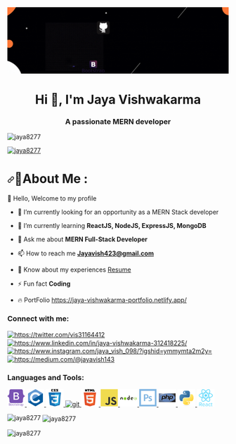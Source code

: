 <img src="https://github.com/Jaya8277/Jaya8277/blob/main/Orange%20Elegant%20Fashion%20Style%20Linkedin%20Banner.gif?raw=true" alt="coding">
<h1 align="center">Hi 👋, I'm Jaya Vishwakarma</h1>
<h3 align="center">A passionate MERN developer</h3>

 



<p align="left"> <img src="https://komarev.com/ghpvc/?username=jaya8277&label=Profile%20views&color=0e75b6&style=flat" alt="jaya8277" /> </p>

<p align="left"> <a href="https://github.com/ryo-ma/github-profile-trophy"><img src="https://github-profile-trophy.vercel.app/?username=jaya8277" alt="jaya8277" /></a> </p>


<h1 dir="auto"><a id="user-content-about-me-" class="anchor" aria-hidden="true" href="#about-me-"><svg class="octicon octicon-link" viewBox="0 0 16 16" version="1.1" width="16" height="16" aria-hidden="true"><path fill-rule="evenodd" d="M7.775 3.275a.75.75 0 001.06 1.06l1.25-1.25a2 2 0 112.83 2.83l-2.5 2.5a2 2 0 01-2.83 0 .75.75 0 00-1.06 1.06 3.5 3.5 0 004.95 0l2.5-2.5a3.5 3.5 0 00-4.95-4.95l-1.25 1.25zm-4.69 9.64a2 2 0 010-2.83l2.5-2.5a2 2 0 012.83 0 .75.75 0 001.06-1.06 3.5 3.5 0 00-4.95 0l-2.5 2.5a3.5 3.5 0 004.95 4.95l1.25-1.25a.75.75 0 00-1.06-1.06l-1.25 1.25a2 2 0 01-2.83 0z"></path></svg></a><g-emoji class="g-emoji" alias="dizzy" fallback-src="https://github.githubassets.com/images/icons/emoji/unicode/1f4ab.png">💫</g-emoji>About Me :</h1>
<!-- <img align="right" height="220" width="220" src="https://miro.medium.com/max/1400/1*qdAW1TjCN57h1lbuuzvchg.gif" alt="coding" > -->
  👋 Hello, Welcome to my profile

- 🌱 I’m currently looking for an opportunity as a MERN Stack developer

- 🔭 I’m currently learning **ReactJS, NodeJS, ExpressJS, MongoDB**

- 💬 Ask me about **MERN Full-Stack Developer**

- 📫 How to reach me **Jayavish423@gmail.com**

- 📄 Know about my experiences <a href="https://drive.google.com/file/d/13SCy0zB_p4JUu--GBBP6HHDqGKhdBqPz/view">Resume</a>

- ⚡ Fun fact **Coding**

- 🔥 PortFolio <a href="https://jaya-vishwakarma-portfolio.netlify.app/" target="blank">https://jaya-vishwakarma-portfolio.netlify.app/</a>






<h3 align="left">Connect with me:</h3>
<p align="left">
<a href="https://twitter.com/https://twitter.com/vis31164412" target="blank"><img align="center" src="https://raw.githubusercontent.com/rahuldkjain/github-profile-readme-generator/master/src/images/icons/Social/twitter.svg" alt="https://twitter.com/vis31164412" height="30" width="40" /></a>
<a href="https://linkedin.com/in/https://www.linkedin.com/in/jaya-vishwakarma-312418225/" target="blank"><img align="center" src="https://raw.githubusercontent.com/rahuldkjain/github-profile-readme-generator/master/src/images/icons/Social/linked-in-alt.svg" alt="https://www.linkedin.com/in/jaya-vishwakarma-312418225/" height="30" width="40" /></a>
<a href="https://instagram.com/https://www.instagram.com/jaya_vish_098/?igshid=ymmymta2m2y=" target="blank"><img align="center" src="https://raw.githubusercontent.com/rahuldkjain/github-profile-readme-generator/master/src/images/icons/Social/instagram.svg" alt="https://www.instagram.com/jaya_vish_098/?igshid=ymmymta2m2y=" height="30" width="40" /></a>
<a href="https://medium.com/https://medium.com/@jayavish143" target="blank"><img align="center" src="https://raw.githubusercontent.com/rahuldkjain/github-profile-readme-generator/master/src/images/icons/Social/medium.svg" alt="https://medium.com/@jayavish143" height="30" width="40" /></a>
</p>

<h3 align="left">Languages and Tools:</h3>
<p align="left"> <a href="https://getbootstrap.com" target="_blank" rel="noreferrer"> <img src="https://raw.githubusercontent.com/devicons/devicon/master/icons/bootstrap/bootstrap-plain-wordmark.svg" alt="bootstrap" width="40" height="40"/> </a> <a href="https://www.cprogramming.com/" target="_blank" rel="noreferrer"> <img src="https://raw.githubusercontent.com/devicons/devicon/master/icons/c/c-original.svg" alt="c" width="40" height="40"/> </a> <a href="https://www.w3schools.com/css/" target="_blank" rel="noreferrer"> <img src="https://raw.githubusercontent.com/devicons/devicon/master/icons/css3/css3-original-wordmark.svg" alt="css3" width="40" height="40"/> </a> <a href="https://git-scm.com/" target="_blank" rel="noreferrer"> <img src="https://www.vectorlogo.zone/logos/git-scm/git-scm-icon.svg" alt="git" width="40" height="40"/> </a> <a href="https://www.w3.org/html/" target="_blank" rel="noreferrer"> <img src="https://raw.githubusercontent.com/devicons/devicon/master/icons/html5/html5-original-wordmark.svg" alt="html5" width="40" height="40"/> </a> <a href="https://developer.mozilla.org/en-US/docs/Web/JavaScript" target="_blank" rel="noreferrer"> <img src="https://raw.githubusercontent.com/devicons/devicon/master/icons/javascript/javascript-original.svg" alt="javascript" width="40" height="40"/> </a> <a href="https://nodejs.org" target="_blank" rel="noreferrer"> <img src="https://raw.githubusercontent.com/devicons/devicon/master/icons/nodejs/nodejs-original-wordmark.svg" alt="nodejs" width="40" height="40"/> </a> <a href="https://www.photoshop.com/en" target="_blank" rel="noreferrer"> <img src="https://raw.githubusercontent.com/devicons/devicon/master/icons/photoshop/photoshop-line.svg" alt="photoshop" width="40" height="40"/> </a> <a href="https://www.php.net" target="_blank" rel="noreferrer"> <img src="https://raw.githubusercontent.com/devicons/devicon/master/icons/php/php-original.svg" alt="php" width="40" height="40"/> </a> <a href="https://www.python.org" target="_blank" rel="noreferrer"> <img src="https://raw.githubusercontent.com/devicons/devicon/master/icons/python/python-original.svg" alt="python" width="40" height="40"/> </a> <a href="https://reactjs.org/" target="_blank" rel="noreferrer"> <img src="https://raw.githubusercontent.com/devicons/devicon/master/icons/react/react-original-wordmark.svg" alt="react" width="40" height="40"/> </a>  </p>

<p><img align="left" src="https://github-readme-stats.vercel.app/api/top-langs?username=jaya8277&show_icons=true&locale=en&layout=compact" alt="jaya8277" /></p>

<p>&nbsp;<img align="center" src="https://github-readme-stats.vercel.app/api?username=jaya8277&show_icons=true&locale=en" alt="jaya8277" /></p>

<p><img align="center" src="https://github-readme-streak-stats.herokuapp.com/?user=jaya8277&" alt="jaya8277" /></p>

